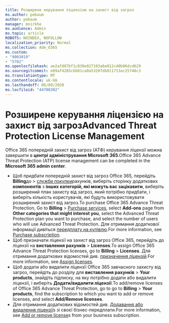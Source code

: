 ```yaml
---
title: Розширене керування ліцензією на захист від загроз
ms.author: pebaum
author: pebaum
manager: mnirkhe
ms.audience: Admin
ms.topic: article
ROBOTS: NOINDEX, NOFOLLOW
localization_priority: Normal
ms.collection: Adm_O365
ms.custom:
- "9003019"
- "5782"
ms.openlocfilehash: ae2afd87bf1c838e027103a6e012c40b06dcd629
ms.sourcegitcommit: e09af4285c6b81ca0a5320fdb811713ac25748c3
ms.translationtype: MT
ms.contentlocale: uk-UA
ms.lasthandoff: 06/09/2020
ms.locfileid: "44708302"
---
```

# <a name="advanced-threat-protection-license-management"></a><span data-ttu-id="d2880-102">Розширене керування ліцензією на захист від загроз</span><span class="sxs-lookup"><span data-stu-id="d2880-102">Advanced Threat Protection License Management</span></span>

<span data-ttu-id="d2880-103">Office 365 попередній захист від загроз (АТФ) керування ліцензії можна завершити в **центрі адміністрування Microsoft 365**.</span><span class="sxs-lookup"><span data-stu-id="d2880-103">Office 365 Advance Threat Protection (ATP) license management can be completed in the  **Microsoft 365 admin center**.</span></span>

- <span data-ttu-id="d2880-104">Щоб придбати попередній захист від загроз Office 365, перейдіть **Billing**до  >  [служби покупки](https://go.microsoft.com/fwlink/p/?linkid=868433)рахунків, виберіть сторінку додаткових **компонентів** з **інших категорій, які можуть вас зацікавити**, виберіть розширений план захисту від загроз, який потрібно придбати, і виберіть кількість користувачів, які будуть використовувати розширений захист від загроз.</span><span class="sxs-lookup"><span data-stu-id="d2880-104">To purchase Office 365 Advance Threat Protection, Go to  **Billing** > [Purchase services](https://go.microsoft.com/fwlink/p/?linkid=868433), select **Add-ons** page from  **Other categories that might interest you**, select the Advanced Threat Protection plan you want to purchase, and select the number of users who will use Advanced Threat Protection.</span></span> <span data-ttu-id="d2880-105">Для отримання додаткової інформації дивіться [передплату на купівлю](https://docs.microsoft.com/microsoft-365/commerce/subscriptions/upgrade-to-different-plan).</span><span class="sxs-lookup"><span data-stu-id="d2880-105">For more information, see [Purchase subscription](https://docs.microsoft.com/microsoft-365/commerce/subscriptions/upgrade-to-different-plan).</span></span>
- <span data-ttu-id="d2880-106">Щоб призначати ліцензії на захист від загроз Office 365, перейдіть до ліцензії на **виставлення рахунків**  >  **Licenses**.</span><span class="sxs-lookup"><span data-stu-id="d2880-106">To assign Office 365 Advance Threat Protection licenses, go to **Billing** > **Licenses**.</span></span> <span data-ttu-id="d2880-107">Для отримання додаткових відомостей див. [призначення ліцензій](https://docs.microsoft.com/microsoft-365/admin/manage/assign-licenses-to-users).</span><span class="sxs-lookup"><span data-stu-id="d2880-107">For more information, see  [Assign licenses](https://docs.microsoft.com/microsoft-365/admin/manage/assign-licenses-to-users).</span></span>  
- <span data-ttu-id="d2880-108">Щоб додати або видалити ліцензії Office 365 завчасного захисту від загроз, перейдіть до розділу для **виставлення рахунків**  >  **Your products**, знайдіть підписку, на яку потрібно додати або видалити ліцензії, і виберіть **Додати/видалити ліцензії**.</span><span class="sxs-lookup"><span data-stu-id="d2880-108">To add/remove licenses of Office 365 Advance Threat Protection, go to go to **Billing** > **Your products**, find the subscription to which you want to add or remove licenses, and select **Add/Remove licenses**.</span></span>  
- <span data-ttu-id="d2880-109">Для отримання додаткових відомостей див. [Додавання або видалення ліцензії](https://docs.microsoft.com/microsoft-365/commerce/licenses/buy-licenses?view=o365-worldwide#add-or-remove-licenses-for-your-business-subscription)s зі своєї бізнес-передплати.</span><span class="sxs-lookup"><span data-stu-id="d2880-109">For more information, see [Add or remove license](https://docs.microsoft.com/microsoft-365/commerce/licenses/buy-licenses?view=o365-worldwide#add-or-remove-licenses-for-your-business-subscription)s from your business subscription.</span></span>
